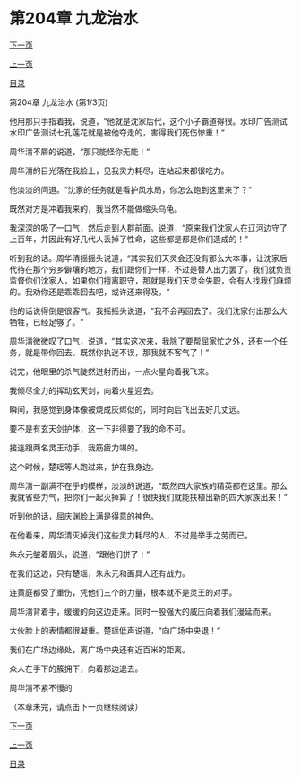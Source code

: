 <h1>第204章    九龙治水</h1>
            <div><p><a href="./0610_%E7%AC%AC204%E7%AB%A0_%E4%B9%9D%E9%BE%99%E6%B2%BB%E6%B0%B4.md">下一页</a></p><p><a href="./0608_%E7%AC%AC203%E7%AB%A0_%E6%90%85%E5%B1%80.md">上一页</a></p><p><a href="../">目录</a></p></div>
            <div><p>第204章    九龙治水 (第1/3页)</p><p>他用那只手指着我，说道，“他就是沈家后代，这个小子霸道得很。水印广告测试水印广告测试七孔莲花就是被他夺走的，害得我们死伤惨重！“</p><p>周华清不屑的说道，“那只能怪你无能！“</p><p>周华清的目光落在我脸上，见我灵力耗尽，连站起来都很吃力。</p><p>他淡淡的问道。“沈家的任务就是看护风水局，你怎么跑到这里来了？“</p><p>既然对方是冲着我来的，我当然不能做缩头乌龟。</p><p>我深深的吸了一口气，然后走到人群前面。说道，“原来我们沈家人在辽河边守了上百年，并因此有好几代人丢掉了性命，这些都是都是你们造成的！“</p><p>听到我的话。周华清摇摇头说道，“其实我们天灵会还没有那么大本事，让沈家后代待在那个穷乡僻壤的地方，我们跟你们一样，不过是替人出力罢了。我们就负责监督你们沈家人，如果你们擅离职守，那就是我们天灵会失职，会有人找我们麻烦的。我劝你还是乖乖回去吧，或许还来得及。“</p><p>他的话说得倒是很客气。我摇摇头说道，“我不会再回去了。我们沈家付出那么大牺牲，已经足够了。“</p><p>周华清微微叹了口气，说道，“其实这次来，我除了要帮屈家忙之外，还有一个任务，就是带你回去。既然你执迷不误，那我就不客气了！“</p><p>说完，他眼里的杀气陡然迸射而出，一点火星向着我飞来。</p><p>我倾尽全力的挥动玄天剑，向着火星迎去。</p><p>瞬间，我感觉到身体像被烧成灰烬似的，同时向后飞出去好几丈远。</p><p>要不是有玄天剑护体，这一下非得要了我的命不可。</p><p>接连跟两名灵王动手，我筋疲力竭的。</p><p>这个时候，楚瑶等人跑过来，护在我身边。</p><p>周华清一副满不在乎的模样，淡淡的说道，“既然四大家族的精英都在这里。那么我就省些力气，把你们一起灭掉算了！很快我们就能扶植出新的四大家族出来！“</p><p>听到他的话，屈庆渊脸上满是得意的神色。</p><p>在他看来，周华清灭掉我们这些灵力耗尽的人，不过是举手之劳而已。</p><p>朱永元皱着眉头，说道，“跟他们拼了！“</p><p>在我们这边，只有楚瑶，朱永元和面具人还有战力。</p><p>连黄庭都受了重伤，凭他们三个的力量，根本就不是灵王的对手。</p><p>周华清背着手，缓缓的向这边走来。同时一股强大的威压向着我们漫延而来。</p><p>大伙脸上的表情都很凝重。楚瑶低声说道，“向广场中央退！“</p><p>我们在广场边缘处，离广场中央还有近百米的距离。</p><p>众人在手下的簇拥下，向着那边退去。</p><p>周华清不紧不慢的</p><p>（本章未完，请点击下一页继续阅读）</p></div>
            <div><p><a href="./0610_%E7%AC%AC204%E7%AB%A0_%E4%B9%9D%E9%BE%99%E6%B2%BB%E6%B0%B4.md">下一页</a></p><p><a href="./0608_%E7%AC%AC203%E7%AB%A0_%E6%90%85%E5%B1%80.md">上一页</a></p><p><a href="../">目录</a></p></div>